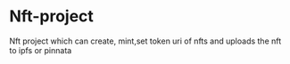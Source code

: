 # Nft-project
Nft project which can create, mint,set token uri of nfts and uploads the nft to ipfs or pinnata
